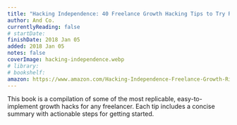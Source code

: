 ```yaml
---
title: "Hacking Independence: 40 Freelance Growth Hacking Tips to Try Right Now"
author: And Co.
currentlyReading: false
# startDate:
finishDate: 2018 Jan 05
added: 2018 Jan 05
notes: false
coverImage: hacking-independence.webp
# library: 
# bookshelf:
amazon: https://www.amazon.com/Hacking-Independence-Freelance-Growth-Right/dp/1975923243
---
```


This book is a compilation of some of the most replicable, easy-to-implement growth hacks for any freelancer. Each tip includes a concise summary with actionable steps for getting started.  

